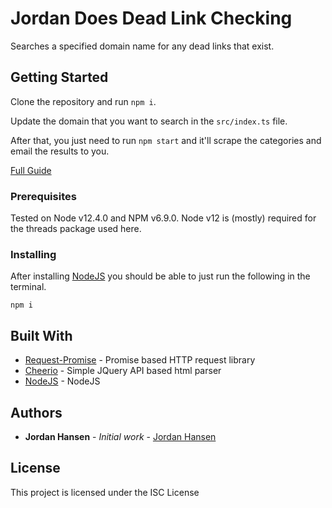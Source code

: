 # Jordan Does Dead Link Checking

Searches a specified domain name for any dead links that exist.

## Getting Started

Clone the repository and run `npm i`. 

Update the domain that you want to search in the `src/index.ts` file.

After that, you just need to run `npm start` and it'll scrape the categories and email the results to you.

[Full Guide](https://javascriptwebscrapingguy.com/jordan-plays-pool-multi-threading-with-a-pool-queue/)

### Prerequisites

Tested on Node v12.4.0 and NPM v6.9.0. Node v12 is (mostly) required for the threads package used here.

### Installing

After installing [NodeJS](https://nodejs.org/en/) you should be able to just run the following in the terminal.

```
npm i
```


## Built With

* [Request-Promise](https://github.com/request/request-promise) - Promise based HTTP request library
* [Cheerio](https://github.com/cheeriojs/cheerio) - Simple JQuery API based html parser
* [NodeJS](https://nodejs.org/en/) - NodeJS

## Authors

* **Jordan Hansen** - *Initial work* - [Jordan Hansen](https://github.com/aarmora)


## License

This project is licensed under the ISC License
